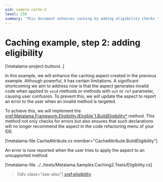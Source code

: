 ```yaml
---
uid: sample-cache-2
level: 250
summary: "This document enhances caching by adding eligibility checks to prevent applying the aspect to `void` methods or methods with `out` or `ref` parameters."
---
```


# Caching example, step 2: adding eligibility

[!metalama-project-buttons .]

In this example, we will enhance the caching aspect created in the previous example. Although powerful, it has certain
limitations. A significant shortcoming we aim to address now is that the aspect generates invalid code when applied
to `void` methods or methods with `out` or `ref` parameter, causing user confusion. To prevent this, we will update the
aspect to report an error to the user when an invalid method is targeted.

To achieve this, we will implement the <xref:Metalama.Framework.Eligibility.IEligible`1.BuildEligibility*> method. This
method not only checks for errors but also ensures that such declarations will no longer recommend the aspect in the
code refactoring menu of your IDE.

[!metalama-file CacheAttribute.cs member="CacheAttribute.BuildEligibility"]

An error is now reported when the user tries to apply the aspect to an unsupported method:

[!metalama-file ../../tests/Metalama.Samples.Caching2.Tests/Eligibility.cs]

> [!div class="see-also"]
> <xref:eligibility>

